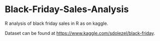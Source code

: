 # Black-Friday-Sales-Analysis

R analysis of black friday sales in R as on kaggle.

Dataset can be found at https://www.kaggle.com/sdolezel/black-friday.
